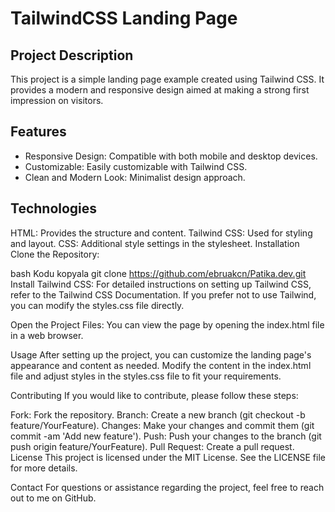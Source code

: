 # TailwindCSS Landing Page
## Project Description
<p>This project is a simple landing page example created using Tailwind CSS. It provides a modern and responsive design aimed at making a strong first impression on visitors.
</p>

## Features
<ul> <li>Responsive Design: Compatible with both mobile and desktop devices.</li>
<li> Customizable: Easily customizable with Tailwind CSS.</li>
<li>Clean and Modern Look: Minimalist design approach.</li>
</ul>

## Technologies
HTML: Provides the structure and content.
Tailwind CSS: Used for styling and layout.
CSS: Additional style settings in the stylesheet.
Installation
Clone the Repository:

bash
Kodu kopyala
git clone https://github.com/ebruakcn/Patika.dev.git
Install Tailwind CSS:
For detailed instructions on setting up Tailwind CSS, refer to the Tailwind CSS Documentation. If you prefer not to use Tailwind, you can modify the styles.css file directly.

Open the Project Files:
You can view the page by opening the index.html file in a web browser.

Usage
After setting up the project, you can customize the landing page's appearance and content as needed. Modify the content in the index.html file and adjust styles in the styles.css file to fit your requirements.

Contributing
If you would like to contribute, please follow these steps:

Fork: Fork the repository.
Branch: Create a new branch (git checkout -b feature/YourFeature).
Changes: Make your changes and commit them (git commit -am 'Add new feature').
Push: Push your changes to the branch (git push origin feature/YourFeature).
Pull Request: Create a pull request.
License
This project is licensed under the MIT License. See the LICENSE file for more details.

Contact
For questions or assistance regarding the project, feel free to reach out to me on GitHub.

